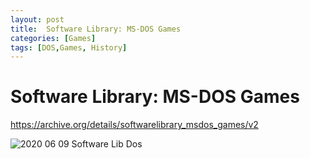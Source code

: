 ```yaml
---
layout: post
title:  Software Library: MS-DOS Games
categories: [Games]
tags: [DOS,Games, History]
--- 
```


# Software Library: MS-DOS Games

https://archive.org/details/softwarelibrary_msdos_games/v2

![2020 06 09 Software Lib Dos](../pic/2020-06-09-software-lib-dos.png)